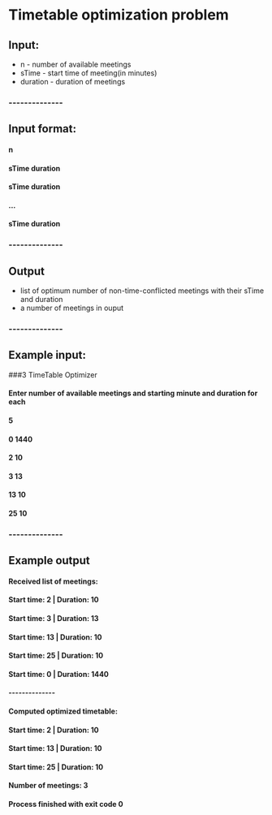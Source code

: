 # Timetable optimization problem
## Input:
* n - number of available meetings
* sTime - start time of meeting(in minutes)
* duration - duration of meetings
### --------------
## Input format:
#### n
#### sTime duration
#### sTime duration
#### ...
#### sTime duration
### --------------
## Output
* list of optimum number of non-time-conflicted meetings with their sTime and duration
* a number of meetings in ouput
### --------------
## Example input:
###3 TimeTable Optimizer
#### Enter number of available meetings and starting minute and duration for each
#### 5
#### 0 1440
#### 2 10
#### 3 13
#### 13 10
#### 25 10
### --------------
## Example output
#### Received list of meetings: 
#### Start time: 2 | Duration: 10
#### Start time: 3 | Duration: 13
#### Start time: 13 | Duration: 10
#### Start time: 25 | Duration: 10
#### Start time: 0 | Duration: 1440
#### --------------
#### Computed optimized timetable: 
#### Start time: 2 | Duration: 10
#### Start time: 13 | Duration: 10
#### Start time: 25 | Duration: 10
####
#### Number of meetings: 3
  
#### Process finished with exit code 0
